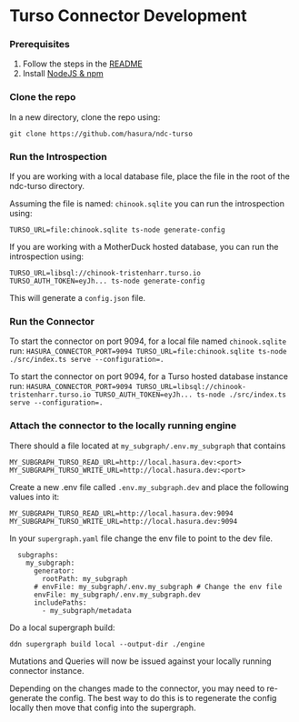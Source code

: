 # Turso Connector Development

### Prerequisites
1. Follow the steps in the [README](../README.md)
2. Install [NodeJS & npm](https://docs.npmjs.com/downloading-and-installing-node-js-and-npm)

### Clone the repo

In a new directory, clone the repo using:

```git clone https://github.com/hasura/ndc-turso```

### Run the Introspection

If you are working with a local database file, place the file in the root of the ndc-turso directory. 

Assuming the file is named: `chinook.sqlite` you can run the introspection using:

```TURSO_URL=file:chinook.sqlite ts-node generate-config```

If you are working with a MotherDuck hosted database, you can run the introspection using:

```TURSO_URL=libsql://chinook-tristenharr.turso.io TURSO_AUTH_TOKEN=eyJh... ts-node generate-config```

This will generate a `config.json` file.

### Run the Connector

To start the connector on port 9094, for a local file named `chinook.sqlite` run:
```HASURA_CONNECTOR_PORT=9094 TURSO_URL=file:chinook.sqlite ts-node ./src/index.ts serve --configuration=.```

To start the connector on port 9094, for a Turso hosted database instance run:
```HASURA_CONNECTOR_PORT=9094 TURSO_URL=libsql://chinook-tristenharr.turso.io TURSO_AUTH_TOKEN=eyJh... ts-node ./src/index.ts serve --configuration=.```

### Attach the connector to the locally running engine

There should a file located at `my_subgraph/.env.my_subgraph` that contains 

```env
MY_SUBGRAPH_TURSO_READ_URL=http://local.hasura.dev:<port>
MY_SUBGRAPH_TURSO_WRITE_URL=http://local.hasura.dev:<port>
```

Create a new .env file called `.env.my_subgraph.dev` and place the following values into it:

```env
MY_SUBGRAPH_TURSO_READ_URL=http://local.hasura.dev:9094
MY_SUBGRAPH_TURSO_WRITE_URL=http://local.hasura.dev:9094
```

In your `supergraph.yaml` file change the env file to point to the dev file.

```
  subgraphs:
    my_subgraph:
      generator:
        rootPath: my_subgraph
      # envFile: my_subgraph/.env.my_subgraph # Change the env file
      envFile: my_subgraph/.env.my_subgraph.dev
      includePaths:
        - my_subgraph/metadata
```

Do a local supergraph build:

```ddn supergraph build local --output-dir ./engine```

Mutations and Queries will now be issued against your locally running connector instance. 

Depending on the changes made to the connector, you may need to re-generate the config. The best way to do this is to regenerate the config locally then move that config into the supergraph.